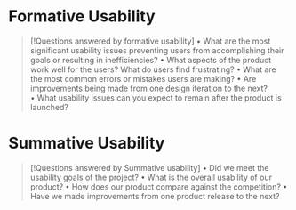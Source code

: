 # Formative Usability

>[!Questions answered by formative usability]
>• What are the most significant usability issues preventing users from accomplishing their goals or resulting in inefficiencies?
• What aspects of the product work well for the users? What do users find frustrating?
• What are the most common errors or mistakes users are making?
• Are improvements being made from one design iteration to the next?
• What usability issues can you expect to remain after the product is launched?

# Summative Usability
>[!Questions answered by Summative usability]
>• Did we meet the usability goals of the project?
• What is the overall usability of our product?
• How does our product compare against the competition?
• Have we made improvements from one product release to the next?
